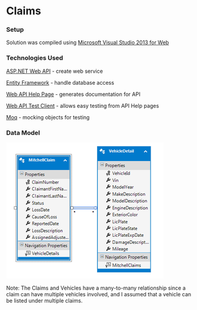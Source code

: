 # Claims

### Setup

Solution was compiled using [Microsoft Visual Studio 2013 for Web](https://www.microsoft.com/en-us/download/details.aspx?id=44912)


### Technologies Used

[ASP.NET Web API](http://www.asp.net/web-api) - create web service

[Entity Framework](http://www.asp.net/entity-framework) - handle database access

[Web API Help Page](http://blogs.msdn.com/b/yaohuang1/archive/2012/08/15/introducing-the-asp-net-web-api-help-page-preview.aspx) - generates documentation for API

[Web API Test Client](https://github.com/yaohuang/WebApiTestClient) - allows easy testing from API Help pages

[Moq](https://github.com/Moq/moq4) - mocking objects for testing


### Data Model
![Data Model](datamodel.png)

Note: The Claims and Vehicles have a many-to-many relationship since a claim can have multiple vehicles involved, and I assumed that a vehicle can be listed under multiple claims.

